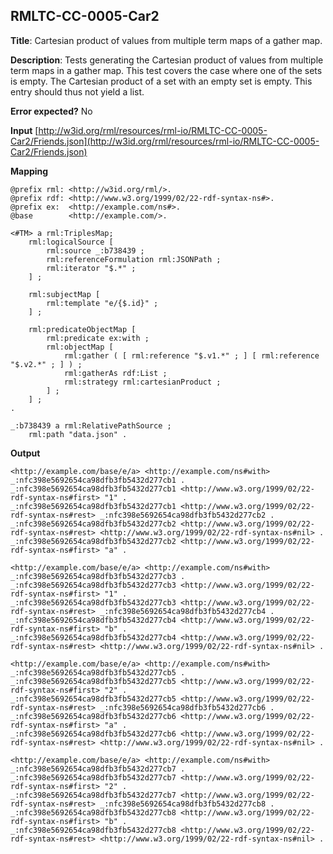 ## RMLTC-CC-0005-Car2

**Title**: Cartesian product of values from multiple term maps of a gather map.

**Description**: Tests generating the Cartesian product of values from multiple term maps in a gather map. This test covers the case where one of the sets is empty. The Cartesian product of a set with an empty set is empty. This entry should thus not yield a list.

**Error expected?** No

**Input**
 [http://w3id.org/rml/resources/rml-io/RMLTC-CC-0005-Car2/Friends.json](http://w3id.org/rml/resources/rml-io/RMLTC-CC-0005-Car2/Friends.json)

**Mapping**
```
@prefix rml: <http://w3id.org/rml/>.
@prefix rdf: <http://www.w3.org/1999/02/22-rdf-syntax-ns#>.
@prefix ex:  <http://example.com/ns#>.
@base        <http://example.com/>.

<#TM> a rml:TriplesMap;
    rml:logicalSource [
        rml:source _:b738439 ;
        rml:referenceFormulation rml:JSONPath ;
        rml:iterator "$.*" ;
    ] ;

    rml:subjectMap [
        rml:template "e/{$.id}" ;
    ] ;

    rml:predicateObjectMap [
        rml:predicate ex:with ;
        rml:objectMap [
            rml:gather ( [ rml:reference "$.v1.*" ; ] [ rml:reference "$.v2.*" ; ] ) ;
            rml:gatherAs rdf:List ;
            rml:strategy rml:cartesianProduct ;
        ] ;
    ] ;
.

_:b738439 a rml:RelativePathSource ;
    rml:path "data.json" .
```

**Output**
```
<http://example.com/base/e/a> <http://example.com/ns#with> _:nfc398e5692654ca98dfb3fb5432d277cb1 .
_:nfc398e5692654ca98dfb3fb5432d277cb1 <http://www.w3.org/1999/02/22-rdf-syntax-ns#first> "1" .
_:nfc398e5692654ca98dfb3fb5432d277cb1 <http://www.w3.org/1999/02/22-rdf-syntax-ns#rest> _:nfc398e5692654ca98dfb3fb5432d277cb2 .
_:nfc398e5692654ca98dfb3fb5432d277cb2 <http://www.w3.org/1999/02/22-rdf-syntax-ns#rest> <http://www.w3.org/1999/02/22-rdf-syntax-ns#nil> .
_:nfc398e5692654ca98dfb3fb5432d277cb2 <http://www.w3.org/1999/02/22-rdf-syntax-ns#first> "a" .

<http://example.com/base/e/a> <http://example.com/ns#with> _:nfc398e5692654ca98dfb3fb5432d277cb3 .
_:nfc398e5692654ca98dfb3fb5432d277cb3 <http://www.w3.org/1999/02/22-rdf-syntax-ns#first> "1" .
_:nfc398e5692654ca98dfb3fb5432d277cb3 <http://www.w3.org/1999/02/22-rdf-syntax-ns#rest> _:nfc398e5692654ca98dfb3fb5432d277cb4 .
_:nfc398e5692654ca98dfb3fb5432d277cb4 <http://www.w3.org/1999/02/22-rdf-syntax-ns#first> "b" .
_:nfc398e5692654ca98dfb3fb5432d277cb4 <http://www.w3.org/1999/02/22-rdf-syntax-ns#rest> <http://www.w3.org/1999/02/22-rdf-syntax-ns#nil> .

<http://example.com/base/e/a> <http://example.com/ns#with> _:nfc398e5692654ca98dfb3fb5432d277cb5 .
_:nfc398e5692654ca98dfb3fb5432d277cb5 <http://www.w3.org/1999/02/22-rdf-syntax-ns#first> "2" .
_:nfc398e5692654ca98dfb3fb5432d277cb5 <http://www.w3.org/1999/02/22-rdf-syntax-ns#rest> _:nfc398e5692654ca98dfb3fb5432d277cb6 .
_:nfc398e5692654ca98dfb3fb5432d277cb6 <http://www.w3.org/1999/02/22-rdf-syntax-ns#first> "a" .
_:nfc398e5692654ca98dfb3fb5432d277cb6 <http://www.w3.org/1999/02/22-rdf-syntax-ns#rest> <http://www.w3.org/1999/02/22-rdf-syntax-ns#nil> .

<http://example.com/base/e/a> <http://example.com/ns#with> _:nfc398e5692654ca98dfb3fb5432d277cb7 .
_:nfc398e5692654ca98dfb3fb5432d277cb7 <http://www.w3.org/1999/02/22-rdf-syntax-ns#first> "2" .
_:nfc398e5692654ca98dfb3fb5432d277cb7 <http://www.w3.org/1999/02/22-rdf-syntax-ns#rest> _:nfc398e5692654ca98dfb3fb5432d277cb8 .
_:nfc398e5692654ca98dfb3fb5432d277cb8 <http://www.w3.org/1999/02/22-rdf-syntax-ns#first> "b" .
_:nfc398e5692654ca98dfb3fb5432d277cb8 <http://www.w3.org/1999/02/22-rdf-syntax-ns#rest> <http://www.w3.org/1999/02/22-rdf-syntax-ns#nil> .
```

